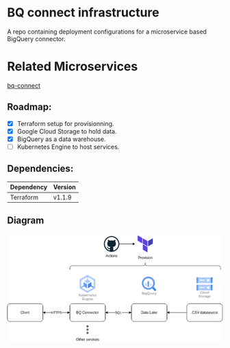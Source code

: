 # BQ connect infrastructure

A repo containing deployment configurations for a microservice based BigQuery connector.

# Related Microservices
[bq-connect](https://github.com/VinceDeslo/bq-connect)

## Roadmap:
- [x] Terraform setup for provisionning.
- [x] Google Cloud Storage to hold data.
- [x] BigQuery as a data warehouse.
- [ ] Kubernetes Engine to host services.

## Dependencies:
|Dependency|Version|
|---|---|
|Terraform|v1.1.9|

## Diagram
![diagram](./diagrams/architecture.png) 